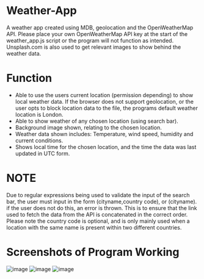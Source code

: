 # Weather-App
A weather app created using MDB, geolocation and the OpenWeatherMap API. Please place your own OpenWeatherMap API key at the start of the weather_app.js script or the program will not function as intended. Unsplash.com is also used to get relevant images to show behind the weather data.
# Function
- Able to use the users current location (permission depending) to show local weather data. If the browser does not support geolocation, or the user opts to block location data to the file, the programs default weather location is London.
- Able to show weather of any chosen location (using search bar). 
- Background image shown, relating to the chosen location. 
- Weather data shown includes: Temperature, wind speed, humidity and current conditions.
- Shows local time for the chosen location, and the time the data was last updated in UTC form.
# NOTE
Due to regular expressions being used to validate the input of the search bar, the user must input in the form (cityname,country code), or (cityname). if the user does not do this, an error is thrown. This is to ensure that the link used to fetch the data from the API is concatenated in the correct order. Please note the country code is optional, and is only mainly used when a location with the same name is present within two different countries.
# Screenshots of Program Working
![image](https://user-images.githubusercontent.com/108418412/192860140-93e2344b-9e43-4e0c-8c13-e4da7c3f0e45.png)
![image](https://user-images.githubusercontent.com/108418412/192860965-d0c3e10e-d817-4506-ba37-442f5a9e3dd9.png)
![image](https://user-images.githubusercontent.com/108418412/192862487-ed0c5b66-0756-4dd9-8781-2c37f0269e0b.png)



